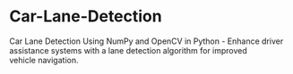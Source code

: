 # Car-Lane-Detection
Car Lane Detection Using NumPy and OpenCV in Python - Enhance driver assistance systems with a lane detection algorithm for improved vehicle navigation.
